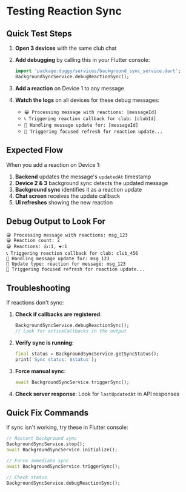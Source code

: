 # Testing Reaction Sync

## Quick Test Steps

1. **Open 3 devices** with the same club chat
2. **Add debugging** by calling this in your Flutter console:
   ```dart
   import 'package:duggy/services/background_sync_service.dart';
   BackgroundSyncService.debugReactionSync();
   ```

3. **Add a reaction** on Device 1 to any message
4. **Watch the logs** on all devices for these debug messages:
   - `😀 Processing message with reactions: [messageId]`
   - `📞 Triggering reaction callback for club: [clubId]`
   - `🔄 Handling message update for: [messageId]`
   - `🔄 Triggering focused refresh for reaction update...`

## Expected Flow

When you add a reaction on Device 1:

1. **Backend** updates the message's `updatedAt` timestamp
2. **Device 2 & 3** background sync detects the updated message
3. **Background sync** identifies it as a reaction update
4. **Chat screen** receives the update callback
5. **UI refreshes** showing the new reaction

## Debug Output to Look For

```
😀 Processing message with reactions: msg_123
😀 Reaction count: 2
😀 Reactions: 👍:1, ❤️:1
📞 Triggering reaction callback for club: club_456
🔄 Handling message update for: msg_123
📝 Update type: reaction for message: msg_123
🔄 Triggering focused refresh for reaction update...
```

## Troubleshooting

If reactions don't sync:

1. **Check if callbacks are registered**:
   ```dart
   BackgroundSyncService.debugReactionSync();
   // Look for activeCallbacks in the output
   ```

2. **Verify sync is running**:
   ```dart
   final status = BackgroundSyncService.getSyncStatus();
   print('Sync status: $status');
   ```

3. **Force manual sync**:
   ```dart
   await BackgroundSyncService.triggerSync();
   ```

4. **Check server response**: Look for `lastUpdatedAt` in API responses

## Quick Fix Commands

If sync isn't working, try these in Flutter console:

```dart
// Restart background sync
BackgroundSyncService.stop();
await BackgroundSyncService.initialize();

// Force immediate sync
await BackgroundSyncService.triggerSync();

// Check status
BackgroundSyncService.debugReactionSync();
```